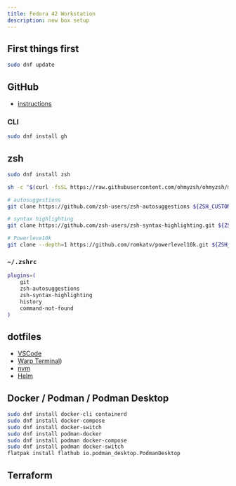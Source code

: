 ```yaml
---
title: Fedora 42 Workstation
description: new box setup
---
```


## First things first

```sh
sudo dnf update
```

## GitHub

- [instructions](https://www.codemarks.dev/fedora_github/)

### CLI

```sh
sudo dnf install gh
```

## zsh

```sh
sudo dnf install zsh

sh -c "$(curl -fsSL https://raw.githubusercontent.com/ohmyzsh/ohmyzsh/master/tools/install.sh)"

# autosuggestions
git clone https://github.com/zsh-users/zsh-autosuggestions ${ZSH_CUSTOM:-~/.oh-my-zsh/custom}/plugins/zsh-autosuggestions

# syntax highlighting
git clone https://github.com/zsh-users/zsh-syntax-highlighting.git ${ZSH_CUSTOM:-~/.oh-my-zsh/custom}/plugins/zsh-syntax-highlighting

# Powerleve10k
git clone --depth=1 https://github.com/romkatv/powerlevel10k.git ${ZSH_CUSTOM:-$HOME/.oh-my-zsh/custom}/themes/powerlevel10k
```
### `~/.zshrc`

```sh
plugins=(
    git
    zsh-autosuggestions
    zsh-syntax-highlighting
    history
    command-not-found
)
```

## dotfiles

- [VSCode](https://code.visualstudio.com/docs/setup/linux)
- [Warp Terminal](https://app.warp.dev/get_warp?package=rpm))
- [nvm](https://github.com/nvm-sh/nvm)
- [Helm](https://helm.sh/)


## Docker / Podman / Podman Desktop

```sh
sudo dnf install docker-cli containerd
sudo dnf install docker-compose
sudo dnf install docker-switch
sudo dnf install podman-docker
sudo dnf install podman docker-compose
sudo dnf install podman docker-switch
flatpak install flathub io.podman_desktop.PodmanDesktop
```

## Terraform



